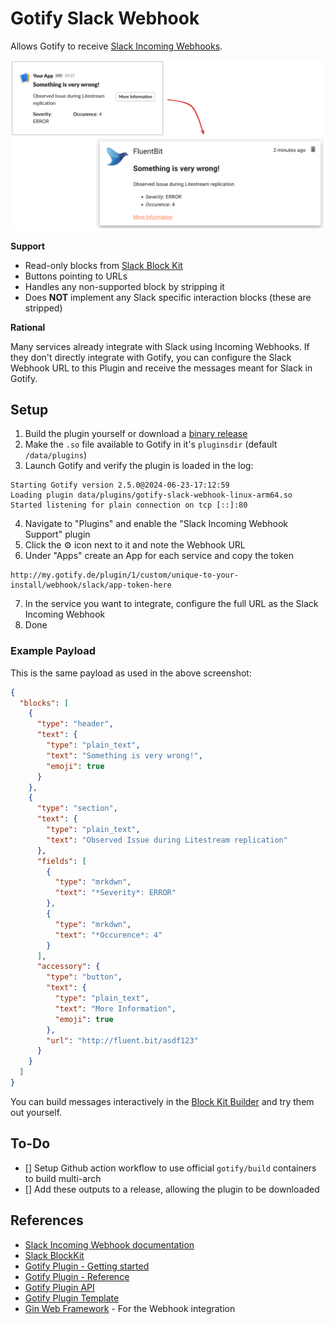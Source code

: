 # Gotify Slack Webhook

Allows Gotify to receive [Slack Incoming Webhooks](https://api.slack.com/messaging/webhooks).

![Preview of message translation](_assets/preview.png)

**Support**

- Read-only blocks from [Slack Block Kit](https://api.slack.com/reference/block-kit/blocks)
- Buttons pointing to URLs
- Handles any non-supported block by stripping it
- Does **NOT** implement any Slack specific interaction blocks (these are stripped)

**Rational**

Many services already integrate with Slack using Incoming Webhooks. If they don't directly integrate with Gotify, you can configure the Slack Webhook URL to this Plugin and receive the messages meant for Slack in Gotify.

## Setup

1. Build the plugin yourself or download a [binary release](https://github.com/LukasKnuth/gotify-slack-webhook/releases)
2. Make the `.so` file available to Gotify in it's `pluginsdir` (default `/data/plugins`)
3. Launch Gotify and verify the plugin is loaded in the log:

```
Starting Gotify version 2.5.0@2024-06-23-17:12:59
Loading plugin data/plugins/gotify-slack-webhook-linux-arm64.so
Started listening for plain connection on tcp [::]:80
```

4. Navigate to "Plugins" and enable the "Slack Incoming Webhook Support" plugin
5. Click the :gear: icon next to it and note the Webhook URL
6. Under "Apps" create an App for each service and copy the token

```
http://my.gotify.de/plugin/1/custom/unique-to-your-install/webhook/slack/app-token-here
```

7. In the service you want to integrate, configure the full URL as the Slack Incoming Webhook
8. Done

### Example Payload

This is the same payload as used in the above screenshot:

```json
{
  "blocks": [
    {
      "type": "header",
      "text": {
        "type": "plain_text",
        "text": "Something is very wrong!",
        "emoji": true
      }
    },
    {
      "type": "section",
      "text": {
        "type": "plain_text",
        "text": "Observed Issue during Litestream replication"
      },
      "fields": [
        {
          "type": "mrkdwn",
          "text": "*Severity*: ERROR"
        },
        {
          "type": "mrkdwn",
          "text": "*Occurence*: 4"
        }
      ],
      "accessory": {
        "type": "button",
        "text": {
          "type": "plain_text",
          "text": "More Information",
          "emoji": true
        },
        "url": "http://fluent.bit/asdf123"
      }
    }
  ]
}
```

You can build messages interactively in the [Block Kit Builder](https://app.slack.com/block-kit-builder/) and try them out yourself.

## To-Do

- [] Setup Github action workflow to use official `gotify/build` containers to build multi-arch
- [] Add these outputs to a release, allowing the plugin to be downloaded

## References

- [Slack Incoming Webhook documentation](https://api.slack.com/messaging/webhooks)
- [Slack BlockKit](https://api.slack.com/block-kit)
- [Gotify Plugin - Getting started](https://gotify.net/docs/plugin)
- [Gotify Plugin - Reference](https://gotify.net/docs/plugin-write)
- [Gotify Plugin API](https://pkg.go.dev/github.com/gotify/plugin-api)
- [Gotify Plugin Template](https://github.com/gotify/plugin-template)
- [Gin Web Framework](https://gin-gonic.com/docs/examples/param-in-path/) - For the Webhook integration
